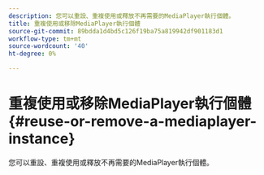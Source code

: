 ```yaml
---
description: 您可以重設、重複使用或釋放不再需要的MediaPlayer執行個體。
title: 重複使用或移除MediaPlayer執行個體
source-git-commit: 89bdda1d4bd5c126f19ba75a819942df901183d1
workflow-type: tm+mt
source-wordcount: '40'
ht-degree: 0%

---
```



# 重複使用或移除MediaPlayer執行個體{#reuse-or-remove-a-mediaplayer-instance}

您可以重設、重複使用或釋放不再需要的MediaPlayer執行個體。

